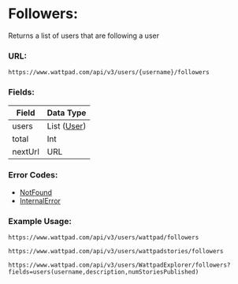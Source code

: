 # Followers:

Returns a list of users that are following a user

### URL:

`https://www.wattpad.com/api/v3/users/{username}/followers`

### Fields:

| Field | Data Type |
| - | - |
| users | List ([User](../Data_Types/User.md)) |
| total | Int |
| nextUrl | URL |

### Error Codes:

- [NotFound](../General/Error_Codes.md#1014)
- [InternalError](../General/Error_Codes.md#1099)

### Example Usage:

`https://www.wattpad.com/api/v3/users/wattpad/followers`

`https://www.wattpad.com/api/v3/users/wattpadstories/followers`

`https://www.wattpad.com/api/v3/users/WattpadExplorer/followers?fields=users(username,description,numStoriesPublished)`